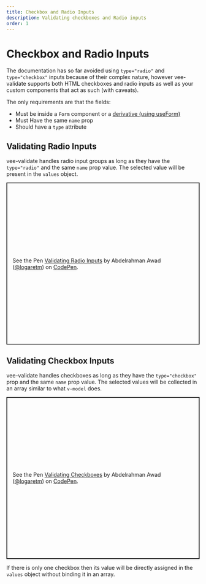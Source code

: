 ```yaml
---
title: Checkbox and Radio Inputs
description: Validating checkboxes and Radio inputs
order: 1
---
```


# Checkbox and Radio Inputs

The documentation has so far avoided using `type="radio"` and `type="checkbox"` inputs because of their complex nature, however vee-validate supports both HTML checkboxes and radio inputs as well as your custom components that act as such (with caveats).

The only requirements are that the fields:

<div class="features">

- Must be inside a `Form` component or a [derivative (using useForm)](./../api/use-form#creating-custom-form-components)
- Must Have the same `name` prop
- Should have a `type` attribute

</div>

## Validating Radio Inputs

vee-validate handles radio input groups as long as they have the `type="radio"` and the same `name` prop value. The selected value will be present in the `values` object.

<p class="codepen" data-height="423" data-theme-id="light" data-default-tab="js,result" data-user="logaretm" data-slug-hash="YzwMqmL" style="height: 423px; box-sizing: border-box; display: flex; align-items: center; justify-content: center; border: 2px solid; margin: 1em 0; padding: 1em;" data-pen-title="Validating Radio Inputs">
  <span>See the Pen <a href="https://codepen.io/logaretm/pen/YzwMqmL">
  Validating Radio Inputs</a> by Abdelrahman Awad (<a href="https://codepen.io/logaretm">@logaretm</a>)
  on <a href="https://codepen.io">CodePen</a>.</span>
</p>

## Validating Checkbox Inputs

vee-validate handles checkboxes as long as they have the `type="checkbox"` prop and the same `name` prop value. The selected values will be collected in an array similar to what `v-model` does.

<p class="codepen" data-height="423" data-theme-id="light" data-default-tab="js,result" data-user="logaretm" data-slug-hash="BajEzoe" style="height: 423px; box-sizing: border-box; display: flex; align-items: center; justify-content: center; border: 2px solid; margin: 1em 0; padding: 1em;" data-pen-title="Validating Checkboxes">
  <span>See the Pen <a href="https://codepen.io/logaretm/pen/BajEzoe">
  Validating Checkboxes</a> by Abdelrahman Awad (<a href="https://codepen.io/logaretm">@logaretm</a>)
  on <a href="https://codepen.io">CodePen</a>.</span>
</p>

If there is only one checkbox then its value will be directly assigned in the `values` object without binding it in an array.

<script async src="https://static.codepen.io/assets/embed/ei.js"></script>
